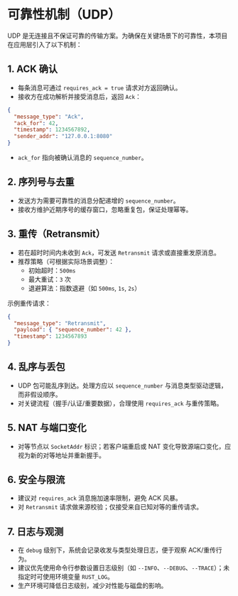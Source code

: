 # 可靠性机制（UDP）

UDP 是无连接且不保证可靠的传输方案。为确保在关键场景下的可靠性，本项目在应用层引入了以下机制：

## 1. ACK 确认

- 每条消息可通过 `requires_ack = true` 请求对方返回确认。
- 接收方在成功解析并接受消息后，返回 `Ack`：

```json
{
  "message_type": "Ack",
  "ack_for": 42,
  "timestamp": 1234567892,
  "sender_addr": "127.0.0.1:8080"
}
```

- `ack_for` 指向被确认消息的 `sequence_number`。

## 2. 序列号与去重

- 发送方为需要可靠性的消息分配递增的 `sequence_number`。
- 接收方维护近期序号的缓存窗口，忽略重复包，保证处理幂等。

## 3. 重传（Retransmit）

- 若在超时时间内未收到 `Ack`，可发送 `Retransmit` 请求或直接重发原消息。
- 推荐策略（可根据实际场景调整）：
  - 初始超时：`500ms`
  - 最大重试：`3` 次
  - 退避算法：指数退避（如 `500ms`, `1s`, `2s`）

示例重传请求：

```json
{
  "message_type": "Retransmit",
  "payload": { "sequence_number": 42 },
  "timestamp": 1234567893
}
```

## 4. 乱序与丢包

- UDP 包可能乱序到达。处理方应以 `sequence_number` 与消息类型驱动逻辑，而非假设顺序。
- 对关键流程（握手/认证/重要数据），合理使用 `requires_ack` 与重传策略。

## 5. NAT 与端口变化

- 对等节点以 `SocketAddr` 标识；若客户端重启或 NAT 变化导致源端口变化，应视为新的对等地址并重新握手。

## 6. 安全与限流

- 建议对 `requires_ack` 消息施加速率限制，避免 ACK 风暴。
- 对 `Retransmit` 请求做来源校验；仅接受来自已知对等的重传请求。

## 7. 日志与观测

- 在 `debug` 级别下，系统会记录收发与类型处理日志，便于观察 ACK/重传行为。
- 建议优先使用命令行参数设置日志级别（如 `--INFO`、`--DEBUG`、`--TRACE`）；未指定时可使用环境变量 `RUST_LOG`。
- 生产环境可降低日志级别，减少对性能与磁盘的影响。